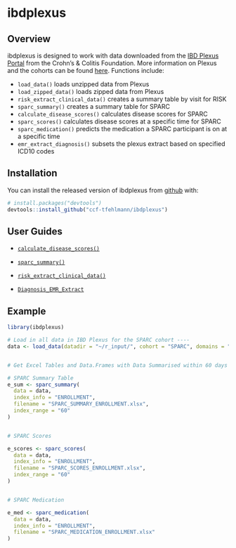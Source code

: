 
<!-- README.md is generated from README.Rmd. Please edit that file -->

# ibdplexus

<!-- badges: start -->
<!-- badges: end -->

## Overview

ibdplexus is designed to work with data downloaded from the [IBD Plexus
Portal](https://ibdplexus.org) from the Crohn’s & Colitis Foundation.
More information on Plexus and the cohorts can be found
[here](https://www.crohnscolitisfoundation.org/research/current-research-initiatives/ibd-plexus).
Functions include:

- `load_data()` loads unzipped data from Plexus
- `load_zipped_data()` loads zipped data from Plexus
- `risk_extract_clinical_data()` creates a summary table by visit for
  RISK
- `sparc_summary()` creates a summary table for SPARC
- `calculate_disease_scores()` calculates disease scores for SPARC
- `sparc_scores()` calculates disease scores at a specific time for
  SPARC
- `sparc_medication()` predicts the medication a SPARC participant is on
  at a specific time
- `emr_extract_diagnosis()` subsets the plexus extract based on
  specified ICD10 codes

## Installation

You can install the released version of ibdplexus from
[github](https://github.com/ccf-tfehlmann/ibdplexus) with:

``` r
# install.packages("devtools")
devtools::install_github("ccf-tfehlmann/ibdplexus")
```

## User Guides

- <a href="https://github.com/ccf-tfehlmann/ibdplexus/blob/master/inst/userguides/Calculating_Disease_Activity_Scores_for_SPARC.pdf">`calculate_disease_scores()`</a>

- <a href="https://github.com/ccf-tfehlmann/ibdplexus/blob/master/inst/userguides/SPARC_Summary_userguide_updated_102221.pdf">`sparc_summary()`</a>

- <a href="https://github.com/ccf-tfehlmann/ibdplexus/blob/master/inst/userguides/RISK_Extract_Clinical_Data_User_Guide_v1.1.pdf">`risk_extract_clinical_data()`</a>

- <a href="https://github.com/ccf-tfehlmann/ibdplexus/blob/master/inst/userguides/Diagnosis_EMR_Extract.md">`Diagnosis_EMR_Extract`</a>

## Example

``` r
library(ibdplexus)

# Load in all data in IBD Plexus for the SPARC cohort ----
data <- load_data(datadir = "~/r_input/", cohort = "SPARC", domains = "ALL", data_type = "BOTH")


# Get Excel Tables and Data.Frames with Data Summarised within 60 days of the Enrollment Time Point ----

# SPARC Summary Table
e_sum <- sparc_summary(
  data = data,
  index_info = "ENROLLMENT",
  filename = "SPARC_SUMMARY_ENROLLMENT.xlsx",
  index_range = "60"
)


# SPARC Scores

e_scores <- sparc_scores(
  data = data,
  index_info = "ENROLLMENT",
  filename = "SPARC_SCORES_ENROLLMENT.xlsx",
  index_range = "60"
)


# SPARC Medication

e_med <- sparc_medication(
  data = data,
  index_info = "ENROLLMENT",
  filename = "SPARC_MEDICATION_ENROLLMENT.xlsx"
)
```
